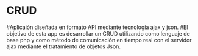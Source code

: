 # CRUD
#Aplicaión diseñada en formato API mediante tecnología ajax y json.
#El objetivo de esta app es desarrollar un CRUD utilizando como lenguaje de base php y como método de comunicación en tiempo real con el servidor ajax mediante el tratamiento 
de objetos Json.
